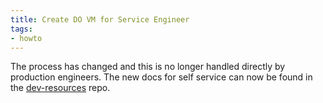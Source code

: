 ```yaml
---
title: Create DO VM for Service Engineer
tags:
- howto
---
```



The process has changed and this is no longer handled directly by production engineers.
The new docs for self service can now be found in the [dev-resources](https://gitlab.com/gitlab-com/dev-resources/blob/master/dev-resources/README.md) repo.

